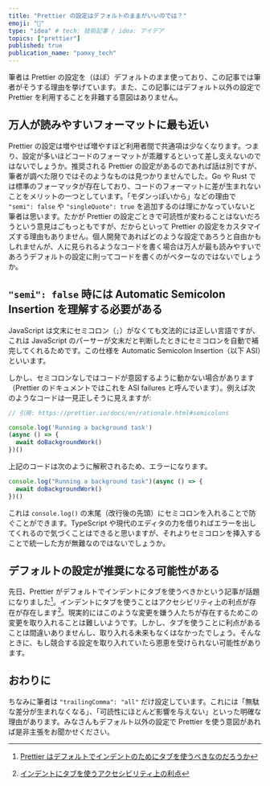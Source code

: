 ```yaml
---
title: "Prettier の設定はデフォルトのままがいいのでは？"
emoji: "🔧"
type: "idea" # tech: 技術記事 / idea: アイデア
topics: ["prettier"]
published: true
publication_name: "pamxy_tech"
---
```


筆者は Prettier の設定を（ほぼ）デフォルトのまま使っており、この記事では筆者がそうする理由を挙げています。また、この記事にはデフォルト以外の設定で Prettier を利用することを非難する意図はありません。

## 万人が読みやすいフォーマットに最も近い

Prettier の設定は増やせば増やすほど利用者間で共通項は少なくなります。つまり、設定が多いほどコードのフォーマットが乖離するといって差し支えないのではないでしょうか。推奨される Prettier の設定があるのであれば話は別ですが、筆者が調べた限りではそのようなものは見つかりませんでした。Go や Rust では標準のフォーマッタが存在しており、コードのフォーマットに差が生まれないことをメリットの一つとしています。「モダンっぽいから」などの理由で `"semi": false` や `"singleQuote": true` を追加するのは理にかなっていないと筆者は思います。たかが Prettier の設定ごときで可読性が変わることはないだろうという意見はごもっともですが、だからといって Prettier の設定をカスタマイズする理由もありません。個人開発であればどのような設定であろうと自由かもしれませんが、人に見られるようなコードを書く場合は万人が最も読みやすいであろうデフォルトの設定に則ってコードを書くのがベターなのではないでしょうか。

## `"semi": false` 時には Automatic Semicolon Insertion を理解する必要がある

JavaScript は文末にセミコロン（`;`）がなくても文法的には正しい言語ですが、これは JavaScript のパーサーが文末だと判断したときにセミコロンを自動で補完してくれるためです。この仕様を Automatic Semicolon Insertion（以下 ASI）といいます。

しかし、セミコロンなしではコードが意図するように動かない場合があります（Prettier のドキュメントではこれを ASI failures と呼んでいます）。例えば次のようなコードは一見正しそうに見えますが:

<!-- prettier-ignore -->
```js
// 引用: https://prettier.io/docs/en/rationale.html#semicolons

console.log('Running a background task')
(async () => {
  await doBackgroundWork()
})()
```

上記のコードは次のように解釈されるため、エラーになります。

<!-- prettier-ignore -->
```js
console.log("Running a background task")(async () => {
  await doBackgroundWork()
})()
```

これは `console.log()` の末尾（改行後の先頭）にセミコロンを入れることで防ぐことができます。TypeScript や現代のエディタの力を借りればエラーを出してくれるので気づくことはできると思いますが、それよりセミコロンを挿入することで統一した方が無難なのではないでしょうか。

## デフォルトの設定が推奨になる可能性がある

先日、Prettier がデフォルトでインデントにタブを使うべきかという記事が話題になりました[^1]。インデントにタブを使うことはアクセシビリティ上の利点が存在が存在します[^2]。現実的にはこのような変更を嫌う人たちが存在するためこの変更を取り入れることは難しいようです。しかし、タブを使うことに利点があることは間違いありませんし、取り入れる未来もなくはなかったでしょう。そんなときに、もし競合する設定を取り入れていたら恩恵を受けられない可能性があります。

## おわりに

ちなみに筆者は `"trailingComma": "all"` だけ設定しています。これには「無駄な差分が生まれなくなる」、「可読性にほとんど影響を与えない」といった明確な理由があります。みなさんもデフォルト以外の設定で Prettier を使う意図があれば是非主張をお聞かせください。

[^1]: [Prettier はデフォルトでインデントのためにタブを使うべきなのだろうか](https://sosukesuzuki.dev/posts/prettier-uses-tabs/)
[^2]: [インデントにタブを使うアクセシビリティ上の利点](https://sosukesuzuki.dev/posts/tabs-for-a11y/)
